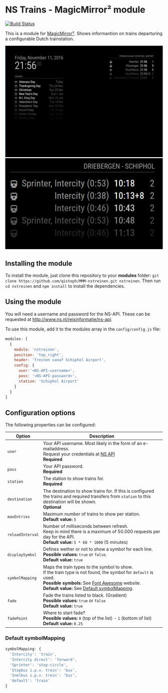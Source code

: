 # NS Trains - MagicMirror² module

[![Build Status](https://travis-ci.org/qistoph/MMM-nstreinen.svg?branch=master)](https://travis-ci.org/qistoph/MMM-nstreinen)

This is a module for [MagicMirror²](https://github.com/MichMich/MagicMirror).
Shows informantion on trains departuring a configurable Dutch trainstation.

![Example Visualization](.previews/nstreinen.png)
![Example Visualization with destination](.previews/nstreinen-destination.png)

## Installing the module

To install the module, just clone this repository to your __modules__ folder:
`git clone https://github.com/qistoph/MMM-nstreinen.git nstreinen`.
Then run `cd nstreinen` and `npm install` to install the dependencies.

## Using the module

You will need a username and password for the NS-API.
These can be requested at <http://www.ns.nl/reisinformatie/ns-api>.

To use this module, add it to the modules array in the `config/config.js` file:

```javascript
modules: [
  {
    module: 'nstreinen',
    position: 'top_right',
    header: 'Treinen vanaf Schiphol Airport',
    config: {
      user:'<NS-API-username>',
      pass: '<NS-API-password>',
      station: 'Schiphol Airport'
    }
  }
]
```

## Configuration options

The following properties can be configured:

Option | Description
------ | -----------
`user` | Your API username. Most likely in the form of an e-mailaddress.<br>Request your credentials at [NS API](http://www.ns.nl/reisinformatie/ns-api)<br>**Required**
`pass` | Your API password.<br>**Required**
`station` | The station to show trains for.<br>**Required**
`destination` | The destination to show trains for. If this is configured the trains and required transfers from `station` to this destination will be shown.<br>**Optional**
`maxEntries` | Maximum number of trains to show per station.<br>**Default value:** `5`
`reloadInterval` | Number of milliseconds between refresh.<br>Keep in mind there is a maximum of 50.000 requests per day for the API.<br>**Default value:** `5 * 60 * 1000` (5 minutes)
`displaySymbol` | Defines wether or not to show a symbol for each line.<br>**Possible values:** `true` or `false`.<br>**Default value:** `true`
`symbolMapping` | Maps the train types to the symbol to show.<br>If the train type is not found, the symbol for `default` is used.<br>**Possible symbols:** See [Font Awesome](http://fontawesome.io/icons/) website.<br>**Default value:** See [Default symbolMapping](#default-symbolmapping).
`fade` | Fade the trains listed to black. (Gradient)<br>**Possible values:** `true` or `false`<br>**Default value:** `true`
`fadePoint` | Where to start fade?<br>**Possible values:** `0` (top of the list) - `1` (bottom of list) <br>**Default value:** `0.25`

### Default symbolMapping

````javascript
symbolMapping: {
  'Intercity': 'train',
  'Intercity direct': 'forward',
  'Sprinter': 'stop-circle',
  'Stopbus i.p.v. trein': 'bus',
  'Snelbus i.p.v. trein': 'bus',
  'default': 'train'
}
````
